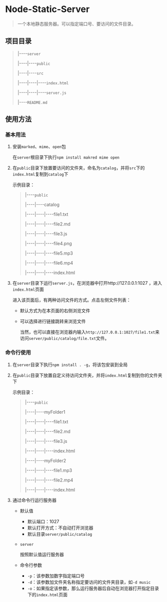 # Node-Static-Server
> 一个本地静态服务器。可以指定端口号、要访问的文件目录。


## 项目目录

> |----`server`
>
> |----|----`public`
>
> |----|----`src`
>
> |----|----|----`index.html`
>
> |----|----|----`server.js`
>
> |----`README.md`



## 使用方法

### 基本用法

1. 安装`marked`、`mime`、`open`包

   在`server`根目录下执行`npm install makred mime open`

2. 在`public`目录下放置要访问的文件夹，命名为`catalog`，并将`src`下的`index.html`复制到`catalog`下

   示例目录：

   > |----`public`
   >
   > |----|----catalog
   >
   > |----|----|----file1.txt
   >
   > |----|----|----file2.md
   >
   > |----|----|----file3.js
   >
   > |----|----|----file4.png
   >
   > |----|----|----file5.mp3
   >
   > |----|----|----file6.mp4
   >
   > |----|----|----index.html

3. 在`server`目录下运行`server.js`，在浏览器中打开http://127.0.0.1:1027 ，进入`index.html`页面

   进入该页面后，有两种访问文件的方式。点击左侧文件列表：

   * 默认方式为在本页面的右侧浏览文件
   
   * 可以选择进行链接跳转来浏览文件
   
     当然，也可以直接在浏览器内输入`http://127.0.0.1:1027/file1.txt`来访问`server/public/catalog/file.txt`文件。



### 命令行使用

1. 在`server`目录下执行`npm install . -g`，将该包安装到全局

2. 在`public`目录下放置自定义待访问文件夹，并将`index.html`复制到你的文件夹下

   示例目录：

   > |----`public`
   >
   > |----|----myFolder1
   >
   > |----|----|----file1.txt
   >
   > |----|----|----file2.md
   >
   > |----|----|----file3.js
   >
   > |----|----|----index.html
   >
   > |----|----myFolder2
   >
   > |----|----|----file1.mp3
   >
   > |----|----|----file2.mp4
   >
   > |----|----|----index.html

3. 通过命令行运行服务器

   * 默认值
     * 默认端口：1027
     * 默认打开方式：不自动打开浏览器
     * 默认目录`server/public/catalog`
   
   * `server`
   
     按照默认值运行服务器
   
   * 命令行参数
   
     * `-p`：该参数加数字指定端口号
     * `-d`：该参数加文件夹名称指定要访问的文件夹目录，如`-d music`
     * `-o`：如果指定该参数，那么运行服务器后自动在浏览器打开指定目录下的`index.html`页面



